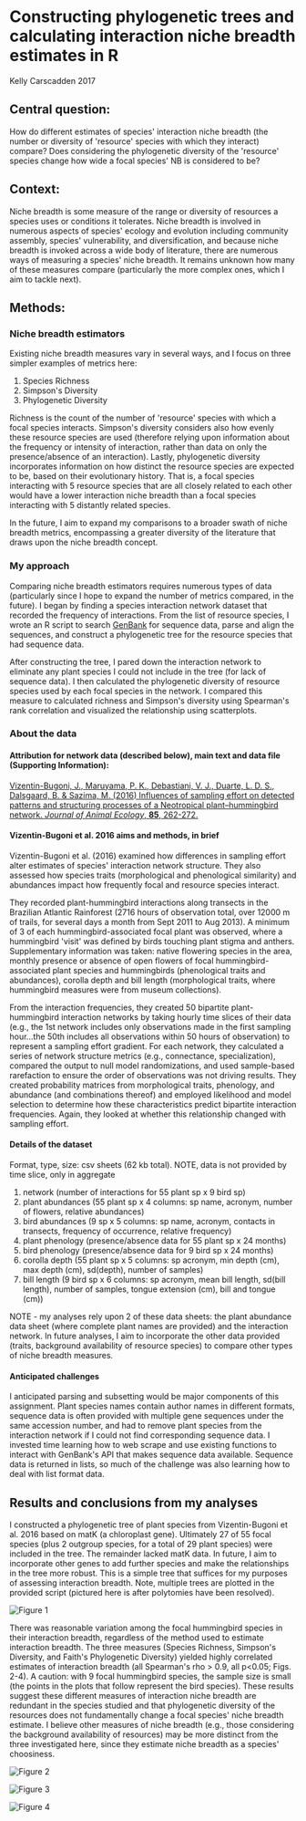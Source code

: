 # Constructing phylogenetic trees and calculating interaction niche breadth estimates in R

Kelly Carscadden 2017

## Central question:
How do different estimates of species' interaction niche breadth (the number or diversity of 'resource' species with which they interact) compare? Does considering the phylogenetic diversity of the 'resource' species change how wide a focal species' NB is considered to be? 

## Context:
Niche breadth is some measure of the range or diversity of resources a species uses or conditions it tolerates. Niche breadth is involved in numerous aspects of species' ecology and evolution including community assembly, species' vulnerability, and diversification, and because niche breadth is invoked across a wide body of literature, there are numerous ways of measuring a species' niche breadth. It remains unknown how many of these measures compare (particularly the more complex ones, which I aim to tackle next).

## Methods:
### Niche breadth estimators
Existing niche breadth measures vary in several ways, and I focus on three simpler examples of metrics here: 

 1. Species Richness
 2. Simpson's Diversity
 3. Phylogenetic Diversity

Richness is the count of the number of 'resource' species with which a focal species interacts. Simpson's diversity considers also how evenly these resource species are used (therefore relying upon information about the frequency or intensity of interaction, rather than data on only the presence/absence of an interaction). Lastly, phylogenetic diversity incorporates information on how distinct the resource species are expected to be, based on their evolutionary history. That is, a focal species interacting with 5 resource species that are all closely related to each other would have a lower interaction niche breadth than a focal species interacting with 5 distantly related species.

In the future, I aim to expand my comparisons to a broader swath of niche breadth metrics, encompassing a greater diversity of the literature that draws upon the niche breadth concept.

### My approach
Comparing niche breadth estimators requires numerous types of data (particularly since I hope to expand the number of metrics compared, in the future). I began by finding a species interaction network dataset that recorded the frequency of interactions. From the list of resource species, I wrote an R script to search [GenBank](https://www.ncbi.nlm.nih.gov/nuccore) for sequence data, parse and align the sequences, and construct a phylogenetic tree for the resource species that had sequence data. 

After constructing the tree, I pared down the interaction network to eliminate any plant species I could not include in the tree (for lack of sequence data). I then calculated the phylogenetic diversity of resource species used by each focal species in the network. I compared this measure to calculated richness and Simpson's diversity using Spearman's rank correlation and visualized the relationship using scatterplots.

### About the data
#### Attribution for network data (described below), main text and data file (Supporting Information): 
[Vizentin-Bugoni, J., Maruyama, P. K., Debastiani, V. J., Duarte, L. D. S., Dalsgaard, B. & Sazima, M. (2016) Influences of sampling effort on detected patterns and structuring processes of a Neotropical plant–hummingbird network. _Journal of Animal Ecology_, __85__, 262-272.](http://onlinelibrary.wiley.com/doi/10.1111/1365-2656.12459/full)

#### Vizentin-Bugoni et al. 2016 aims and methods, in brief
Vizentin-Bugoni et al. (2016) examined how differences in sampling effort alter estimates of species' interaction network structure. They also assessed how species traits (morphological and phenological similarity) and abundances impact how frequently focal and resource species interact.

They recorded plant-hummingbird interactions along transects in the Brazilian Atlantic Rainforest (2716 hours of observation total, over 12000 m of trails, for several days a month from Sept 2011 to Aug 2013). A minimum of 3 of each hummingbird-associated focal plant was observed, where a hummingbird 'visit' was defined by birds touching plant stigma and anthers. Supplementary information was taken: native flowering species in the area, monthly presence or absence of open flowers of focal hummingbird-associated plant species and hummingbirds (phenological traits and abundances), corolla depth and bill length (morphological traits, where hummingbird measures were from museum collections).  

From the interaction frequencies, they created 50 bipartite plant-hummingbird interaction networks by taking hourly time slices of their data (e.g., the 1st network includes only observations made in the first sampling hour...the 50th includes all observations within 50 hours of observation) to represent a sampling effort gradient. For each network, they calculated a series of network structure metrics (e.g., connectance, specialization), compared the output to null model randomizations, and used sample-based rarefaction to ensure the order of observations was not driving results. They created probability matrices from morphological traits, phenology, and abundance (and combinations thereof) and employed likelihood and model selection to determine how these characteristics predict bipartite interaction frequencies. Again, they looked at whether this relationship changed with sampling effort.  

#### Details of the dataset
Format, type, size: csv sheets (62 kb total). NOTE, data is not provided by time slice, only in aggregate  

 1. network (number of interactions for 55 plant sp x 9 bird sp)  
 2. plant abundances (55 plant sp x 4 columns: sp name, acronym, number of flowers, relative abundances)  
 3. bird abundances (9 sp x 5 columns: sp name, acronym, contacts in transects, frequency of occurrence, relative frequency)  
 4. plant phenology (presence/absence data for 55 plant sp x 24 months)  
 5. bird phenology (presence/absence data for 9 bird sp x 24 months)  
 6. corolla depth (55 plant sp x 5 columns: sp acronym, min depth (cm), max depth (cm), sd(depth), number of samples)  
 7. bill length (9 bird sp x 6 columns:  sp acronym, mean bill length, sd(bill length), number of samples, tongue extension (cm), bill and tongue (cm))  
 
NOTE - my analyses rely upon 2 of these data sheets: the plant abundance data sheet (where complete plant names are provided) and the interaction network. In future analyses, I aim to incorporate the other data provided (traits, background availability of resource species) to compare other types of niche breadth measures. 

#### Anticipated challenges  
I anticipated parsing and subsetting would be major components of this assignment. Plant species names contain author names in different formats, sequence data is often provided with multiple gene sequences under the same accession number, and had to remove plant species from the interaction network if I could not find corresponding sequence data. I invested time learning how to web scrape and use existing functions to interact with GenBank's API that makes sequence data available. Sequence data is returned in lists, so much of the challenge was also learning how to deal with list format data. 


## Results and conclusions from my analyses

I constructed a phylogenetic tree of plant species from Vizentin-Bugoni et al. 2016 based on matK (a chloroplast gene). Ultimately 27 of 55 focal species (plus 2 outgroup species, for a total of 29 plant species) were included in the tree. The remainder lacked matK data. In future, I aim to incorporate other genes to add further species and make the relationships in the tree more robust. This is a simple tree that suffices for my purposes of assessing interaction breadth. Note, multiple trees are plotted in the provided script (pictured here is after polytomies have been resolved).

![Figure 1](https://github.com/kacarscadden/CompBioLabsAndHomework/blob/master/indepProject/plantMatKphylo_rooted_noEdgeLen.jpeg)

There was reasonable variation among the focal hummingbird species in their interaction breadth, regardless of the method used to estimate interaction breadth. The three measures (Species Richness, Simpson's Diversity, and Faith's Phylogenetic Diversity) yielded highly correlated estimates of interaction breadth (all Spearman's rho > 0.9, all p<0.05; Figs. 2-4). A caution: with 9 focal hummingbird species, the sample size is small (the points in the plots that follow represent the bird species). These results suggest these different measures of interaction niche breadth are redundant in the species studied and that phylogenetic diversity of the resources does not fundamentally change a focal species' niche breadth estimate. I believe other measures of niche breadth (e.g., those considering the background availability of resources) may be more distinct from the three investigated here, since they estimate niche breadth as a species' choosiness.

![Figure 2](https://github.com/kacarscadden/CompBioLabsAndHomework/blob/master/indepProject/PD_SR.jpeg)

![Figure 3](https://github.com/kacarscadden/CompBioLabsAndHomework/blob/master/indepProject/PD_Simpson.jpeg)

![Figure 4](https://github.com/kacarscadden/CompBioLabsAndHomework/blob/master/indepProject/SR_Simpson.jpeg)